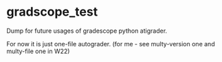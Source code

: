 # gradscope_test
Dump for future usages of gradescope python atigrader.

For now it is just one-file autograder.
(for me - see multy-version one and multy-file one in W22)
